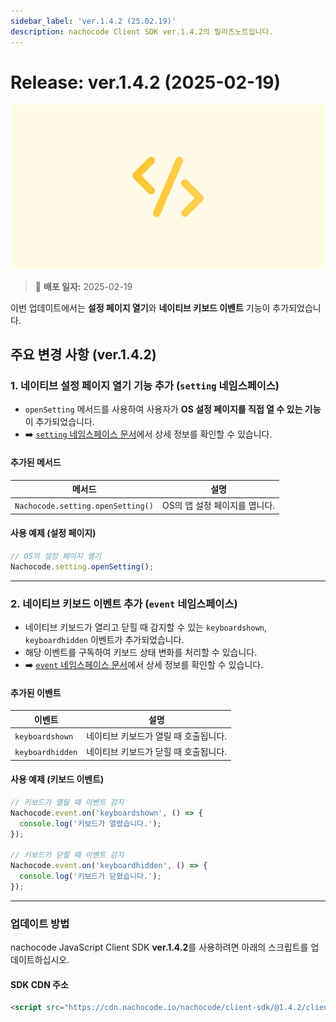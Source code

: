 ```yaml
---
sidebar_label: 'ver.1.4.2 (25.02.19)'
description: nachocode Client SDK ver.1.4.2의 릴리즈노트입니다.
---
```


# Release: ver.1.4.2 (2025-02-19)

![sdk_detail](/img/docs/releases/release_note_sdk_detail.png)

> 🔔 **배포 일자:** 2025-02-19

이번 업데이트에서는 **설정 페이지 열기**와 **네이티브 키보드 이벤트** 기능이 추가되었습니다.

## 주요 변경 사항 (ver.1.4.2)

### 1. 네이티브 설정 페이지 열기 기능 추가 (`setting` 네임스페이스)

- `openSetting` 메서드를 사용하여 사용자가 **OS 설정 페이지를 직접 열 수 있는 기능**이 추가되었습니다.
- ➡️ [`setting` 네임스페이스 문서](../../namespaces/setting)에서 상세 정보를 확인할 수 있습니다.

#### 추가된 메서드

| 메서드                            | 설명                          |
| --------------------------------- | ----------------------------- |
| `Nachocode.setting.openSetting()` | OS의 앱 설정 페이지를 엽니다. |

#### 사용 예제 (설정 페이지)

```javascript
// OS의 설정 페이지 열기
Nachocode.setting.openSetting();
```

---

### 2. 네이티브 키보드 이벤트 추가 (`event` 네임스페이스)

- 네이티브 키보드가 열리고 닫힐 때 감지할 수 있는 `keyboardshown`, `keyboardhidden` 이벤트가 추가되었습니다.
- 해당 이벤트를 구독하여 키보드 상태 변화를 처리할 수 있습니다.
- ➡️ [`event` 네임스페이스 문서](../../namespaces/event)에서 상세 정보를 확인할 수 있습니다.

#### 추가된 이벤트

| 이벤트           | 설명                                  |
| ---------------- | ------------------------------------- |
| `keyboardshown`  | 네이티브 키보드가 열릴 때 호출됩니다. |
| `keyboardhidden` | 네이티브 키보드가 닫힐 때 호출됩니다. |

#### 사용 예제 (키보드 이벤트)

```javascript
// 키보드가 열릴 때 이벤트 감지
Nachocode.event.on('keyboardshown', () => {
  console.log('키보드가 열렸습니다.');
});

// 키보드가 닫힐 때 이벤트 감지
Nachocode.event.on('keyboardhidden', () => {
  console.log('키보드가 닫혔습니다.');
});
```

---

### 업데이트 방법

nachocode JavaScript Client SDK **ver.1.4.2**를 사용하려면 아래의 스크립트를 업데이트하십시오.

#### SDK CDN 주소

```html
<script src="https://cdn.nachocode.io/nachocode/client-sdk/@1.4.2/client-sdk.min.js"></script>
```
